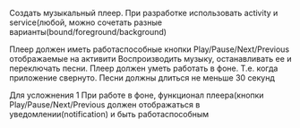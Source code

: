 Создать музыкальный плеер. При разработке использовать activity и service(любой, можно сочетать разные варианты(bound/foreground/background) 

Плеер должен иметь работаспособные кнопки Play/Pause/Next/Previous отображаемые на активити
Воспроизводить музыку, останавливать ее и переключать песни. Плеер должен уметь работать в фоне. Т.е. когда приложение свернуто. Песни должны длиться не меньше 30 секунд

Для усложнения 1 При работе в фоне, функционал плеера(кнопки Play/Pause/Next/Previous должен отображаться в уведомлении(notification) и  быть работаспособным
